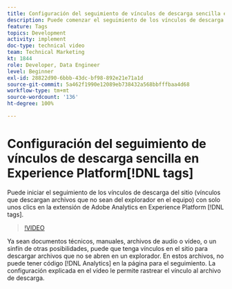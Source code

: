 ```yaml
---
title: Configuración del seguimiento de vínculos de descarga sencilla en etiquetas de Experience Platform
description: Puede comenzar el seguimiento de los vínculos de descarga del sitio (vínculos que descargan archivos que no sean del explorador en el equipo) con solo unos clics en la extensión de Adobe Analytics en etiquetas de Experience Platform.
feature: Tags
topics: Development
activity: implement
doc-type: technical video
team: Technical Marketing
kt: 1844
role: Developer, Data Engineer
level: Beginner
exl-id: 28822d90-6bbb-43dc-bf98-892e21e71a1d
source-git-commit: 5a462f1990e12089eb738432a568bbfffbaa4d68
workflow-type: tm+mt
source-wordcount: '136'
ht-degree: 100%

---
```


# Configuración del seguimiento de vínculos de descarga sencilla en Experience Platform[!DNL tags]

Puede iniciar el seguimiento de los vínculos de descarga del sitio (vínculos que descargan archivos que no sean del explorador en el equipo) con solo unos clics en la extensión de Adobe Analytics en Experience Platform [!DNL tags].

>[!VIDEO](https://video.tv.adobe.com/v/25762/?quality=12&learn=on)

Ya sean documentos técnicos, manuales, archivos de audio o vídeo, o un sinfín de otras posibilidades, puede que tenga vínculos en el sitio para descargar archivos que no se abren en un explorador. En estos archivos, no puede tener código [!DNL Analytics] en la página para el seguimiento. La configuración explicada en el vídeo le permite rastrear el vínculo al archivo de descarga.
